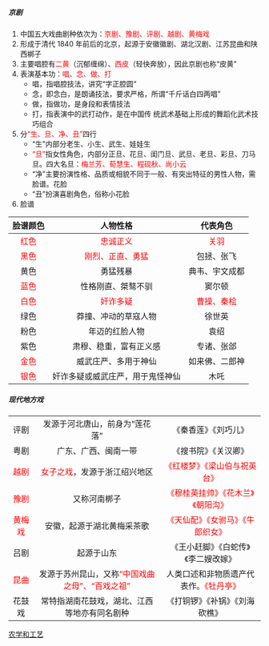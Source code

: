 ##### 京剧

1. 中国五大戏曲剧种依次为：<font color=red>京剧、豫剧、评剧、越剧、黄梅戏</font>
2. 形成于清代 1840 年前后的北京，起源于安徽徽剧、湖北汉剧、江苏昆曲和陕西梆子
2. 主要唱腔有<font color=red>二黄</font>（沉郁缠绵）、<font color=red>西皮</font>（轻快奔放），因此京剧也称“皮黄”
3. 表演基本功：<font color=red>唱、念、做、打</font>
   - 唱，指唱腔技法，讲究“字正腔圆”
   - 念，即念白，是朗诵技法，要求严格，所谓“千斤话白四两唱”
   - 做，指做功，是身段和表情技法
   - 打，指表演中的武打动作，是在中国传 统武术基础上形成的舞蹈化武术技巧组合
4. 分<font color=red>“生、旦、净、丑”</font>四行 
   - “生”内部分老生、小生、武生、娃娃生
   - <font color=red>“旦”</font>指女性角色，内部分正旦、花旦、闺门旦、武旦、老旦、彩旦、刀马旦。四大名旦：<font color=red>梅兰芳、荀慧生、程砚秋、尚小云</font>
   - “净”主要扮演性格、品质或相貌不同于一般、有突出特征的男性人物，需脸谱。花脸
   - “丑”扮演喜剧角色，俗称小花脸
5. 脸谱

|          脸谱颜色           |                人物性格                 |             代表角色              |
| :-------------------------: | :-------------------------------------: | :-------------------------------: |
| <font color=red>红色</font> |     <font color=red>忠诚正义</font>     |    <font color=red>关羽</font>    |
| <font color=red>黑色</font> | <font color=red>刚烈、正直、勇猛</font> |            包拯、张飞             |
|            黄色             |                勇猛残暴                 |          典韦、宇文成都           |
| <font color=red>蓝色</font> |           性格刚直、桀骜不驯            |              窦尔顿               |
| <font color=red>白色</font> |     <font color=red>奸诈多疑</font>     | <font color=red>曹操、秦桧</font> |
|            绿色             |          莽撞、冲动的草寇人物           |              徐世英               |
|            粉色             |             年迈的红脸人物              |               袁绍                |
|            紫色             |         肃穆、稳重，富有正义感          |            专诸、张郃             |
| <font color=red>金色</font> |          威武庄严、多用于神仙           |          如来佛、二郎神           |
| <font color=red>银色</font> |    奸诈多疑或威武庄严，用于鬼怪神仙     |               木吒                |

##### 现代地方戏

<table>
    <tr align="center">
        <td>评剧</td>
        <td>发源于河北唐山，前身为“莲花落”</td>
        <td>《秦香莲》《刘巧儿》</td>
    </tr>
    <tr align="center">
        <td>粤剧</td>
        <td>广东、广西、闽南一带</td>
        <td>《搜书院》《关汉卿》</td>
    </tr>
    <tr align="center">
        <td><font color=red>越剧</font></td>
        <td><font color=red>女子之戏</font>，发源于浙江绍兴地区</td>
        <td><font color=red>《红楼梦》《梁山伯与祝英台》</font></td>
    </tr>
    <tr align="center">
        <td><font color=red>豫剧</font></td>
        <td>又称河南梆子</td>
        <td><font color=red>《穆桂英挂帅》《花木兰》《朝阳沟》</font></td>
    </tr>
    <tr align="center">
        <td><font color=red>黄梅戏</font></td>
        <td>安徽，起源于湖北黄梅采茶歌</td>
        <td><font color=red>《天仙配》《女驸马》《牛郎织女》</font></td>
    </tr>
    <tr align="center">
        <td>吕剧</td>
        <td>起源于山东</td>
        <td>《王小赶脚》《白蛇传》《李二嫂改嫁》</td>
    </tr>
    <tr align="center">
        <td><font color=red>昆曲</font></td>
        <td>发源于苏州昆山，又称<font color=red>“中国戏曲之母”、“百戏之祖”</font></td>
        <td>人类口述和非物质遗产代表作。<font color=red>《牡丹亭》</font></td>
    </tr>
    <tr align="center">
        <td>花鼓戏</td>
        <td>常特指湖南花鼓戏，湖北、江西等地亦有同名剧种</td>
        <td>《打铜锣》《补锅》《刘海砍樵》</td>
    </tr>
</table>

[农学和工艺](lsrw/zgwh/nxhgy/)